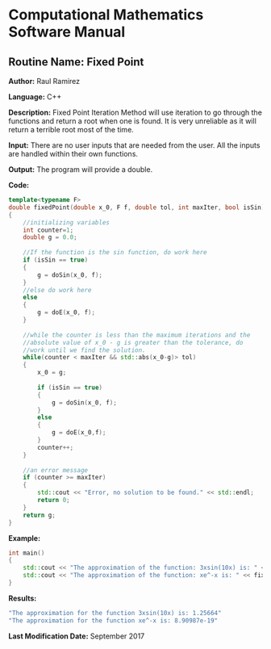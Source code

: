 # Computational Mathematics Software Manual

## **Routine Name:** Fixed Point

**Author:** Raul Ramirez

**Language:** C++

**Description:** Fixed Point Iteration Method will use iteration to go through the functions and return a root when one is found. It is very unreliable as it will return a terrible root most of the time. 

**Input:** There are no user inputs that are needed from the user. All the inputs are handled within their own functions.

**Output:** The program will provide a double.

**Code:**
```C++
template<typename F>
double fixedPoint(double x_0, F f, double tol, int maxIter, bool isSin)
{
	//initializing variables
	int counter=1;
	double g = 0.0;
	
	//If the function is the sin function, do work here
	if (isSin == true)
	{
		g = doSin(x_0, f);
	}
	//else do work here
	else
	{
		g = doE(x_0, f);
	}
	
	//while the counter is less than the maximum iterations and the
	//absolute value of x_0 - g is greater than the tolerance, do
	//work until we find the solution.
	while(counter < maxIter && std::abs(x_0-g)> tol)
	{
		x_0 = g;
		
		if (isSin == true)
		{
			g = doSin(x_0, f);
		}
		else
		{
			g = doE(x_0,f);
		}
		counter++;
	}
	
	//an error message
	if (counter >= maxIter)
	{
		std::cout << "Error, no solution to be found." << std::endl;
		return 0;
	}
	return g;
}
```

**Example:**
```C++
int main()
{
	std::cout << "The approximation of the function: 3xsin(10x) is: " << fixedPoint(1, [](double x){return(((3*x)*(std::sin(10*x))));}, .000001, 10000, true) << std::endl;
	std::cout << "The approximation of the function: xe^-x is: " << fixedPoint(1, [](double x){return((x*std::exp(-x)));}, .000001, 10000, false) << std::endl;
}
```

**Results:** 
``` C++
"The approximation for the function 3xsin(10x) is: 1.25664"
"The approximation for the function xe^-x is: 8.90987e-19"
```

**Last Modification Date:** September 2017
